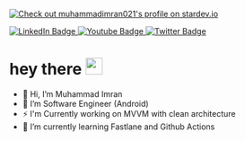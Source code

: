 


<div id="badges">
  
  <a href="https://stardev.io/developers/muhammadimran021"><img alt="Check out muhammadimran021's profile on stardev.io" src="https://stardev.io/developers/muhammadimran021/badge/languages/global.svg" /></a>
  
  <a href="https://www.linkedin.com/in/muhammadimran021/">
    <img src="https://img.shields.io/badge/LinkedIn-blue?style=for-the-badge&logo=linkedin&logoColor=white" alt="LinkedIn Badge"/>
  </a>
  <a href="https://www.facebook.com/muhammadimran021">
    <img src="https://img.shields.io/badge/Facebook-blue?style=for-the-badge&logo=facebook&logoColor=white" alt="Youtube Badge"/>
  </a>
  <a href="https://twitter.com/Muhamma71852273">
    <img src="https://img.shields.io/badge/Twitter-blue?style=for-the-badge&logo=twitter&logoColor=white" alt="Twitter Badge"/>
  </a>
</div>

<img src="https://komarev.com/ghpvc/?username=muhammadimran021&style=flat-square&color=blue" alt=""/>

<h1>
  hey there
  <img src="https://media.giphy.com/media/hvRJCLFzcasrR4ia7z/giphy.gif" width="30px"/>
</h1>


- 👋 Hi, I’m Muhammad Imran 
- 👀 I’m Software Engineer (Android)
- :zap: I'm Currently working on MVVM with clean architecture
- 🌱 I’m currently learning Fastlane and Github Actions

<!---
muhammadimran021/muhammadimran021 is a ✨ special ✨ repository because its `README.md` (this file) appears on your GitHub profile.
You can click the Preview link to take a look at your changes.
--->
